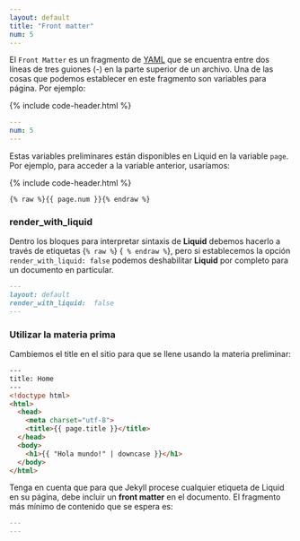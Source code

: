 ```yaml
---
layout: default
title: "Front matter"
num: 5
---
```


El `Front Matter` es un fragmento de [YAML](https://yaml.org/) que se encuentra entre dos líneas de tres guiones (*-*) en la parte superior de un archivo. Una de las cosas que podemos establecer en este fragmento son variables para página. Por ejemplo:  

{% include code-header.html %}
```yml
---
num: 5
---
```

Estas variables preliminares están disponibles en Liquid en la variable `page`. Por ejemplo, para acceder a la variable anterior, usaríamos:  

{% include code-header.html %}
```liquid
{% raw %}{{ page.num }}{% endraw %}
```


### render_with_liquid

Dentro los bloques para interpretar sintaxis de **Liquid** debemos hacerlo a través de etiquetas {`% raw %`} {` % endraw %`}, pero si establecemos la opción `render_with_liquid: false` podemos deshabilitar **Liquid** por completo para un documento en particular. 


````markdown
---
layout: default
render_with_liquid:  false
---
````

### Utilizar la materia prima

Cambiemos el <span class="tag">title</span> en el sitio para que se llene usando la materia preliminar:  

```html
---
title: Home
---
<!doctype html>
<html>
  <head>
    <meta charset="utf-8">
    <title>{{ page.title }}</title>
  </head>
  <body>
    <h1>{{ "Hola mundo!" | downcase }}</h1>
  </body>
</html>
```
Tenga en cuenta que para que Jekyll procese cualquier etiqueta de Liquid en su página, debe incluir un **front matter** en el documento. El fragmento más mínimo de contenido que se espera es:  


````markdown
---
---
````